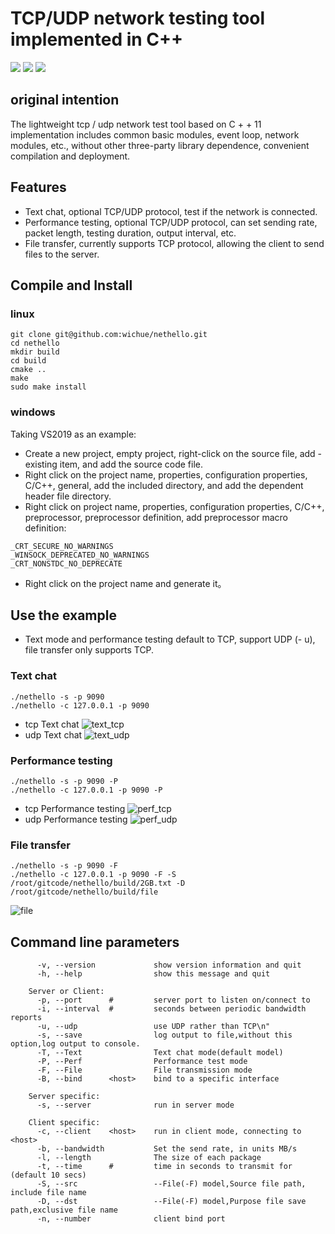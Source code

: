 # TCP/UDP network testing tool implemented in C++

[![](https://img.shields.io/badge/license-MIT-green.svg)](https://github.com/wichue/nethello/blob/master/LICENSE)
[![](https://img.shields.io/badge/language-c++-red.svg)](https://en.cppreference.com/)
[![](https://img.shields.io/badge/platform-linux%20|%20windows-blue.svg)](https://github.com/wichue/nethello)
## original intention
The lightweight tcp / udp network test tool based on C + + 11 implementation includes common basic modules, event loop, network modules, etc., without other three-party library dependence, convenient compilation and deployment.
## Features
- Text chat, optional TCP/UDP protocol, test if the network is connected.
- Performance testing, optional TCP/UDP protocol, can set sending rate, packet length, testing duration, output interval, etc.
- File transfer, currently supports TCP protocol, allowing the client to send files to the server.

## Compile and Install
### linux
```shell
git clone git@github.com:wichue/nethello.git
cd nethello
mkdir build
cd build
cmake ..
make
sudo make install
```
### windows
Taking VS2019 as an example:
- Create a new project, empty project, right-click on the source file, add - existing item, and add the source code file.
- Right click on the project name, properties, configuration properties, C/C++, general, add the included directory, and add the dependent header file directory.
- Right click on project name, properties, configuration properties, C/C++, preprocessor, preprocessor definition, add preprocessor macro definition:
```shell
_CRT_SECURE_NO_WARNINGS
_WINSOCK_DEPRECATED_NO_WARNINGS
_CRT_NONSTDC_NO_DEPRECATE
```
- Right click on the project name and generate it。

## Use the example
- Text mode and performance testing default to TCP, support UDP (- u), file transfer only supports TCP.
### Text chat
```shell
./nethello -s -p 9090
./nethello -c 127.0.0.1 -p 9090
```
- tcp Text chat
![text_tcp](https://github.com/wichue/nethello/doc/text_tcp.png)
- udp Text chat
![text_udp](https://github.com/wichue/nethello/doc/text_udp.png)
### Performance testing
```shell
./nethello -s -p 9090 -P
./nethello -c 127.0.0.1 -p 9090 -P
```
- tcp Performance testing
![perf_tcp](https://github.com/wichue/nethello/doc/perf_tcp.png)
- udp Performance testing
![perf_udp](https://github.com/wichue/nethello/doc/perf_udp.png)
### File transfer
```shell
./nethello -s -p 9090 -F
./nethello -c 127.0.0.1 -p 9090 -F -S /root/gitcode/nethello/build/2GB.txt -D /root/gitcode/nethello/build/file
```
![file](https://github.com/wichue/nethello/doc/file.png)
## Command line parameters
```shell
      -v, --version             show version information and quit
      -h, --help                show this message and quit

    Server or Client:
      -p, --port      #         server port to listen on/connect to
      -i, --interval  #         seconds between periodic bandwidth reports
      -u, --udp                 use UDP rather than TCP\n"
      -s, --save                log output to file,without this option,log output to console.
      -T, --Text                Text chat mode(default model)
      -P, --Perf                Performance test mode
      -F, --File                File transmission mode
      -B, --bind      <host>    bind to a specific interface

    Server specific:
      -s, --server              run in server mode

    Client specific:
      -c, --client    <host>    run in client mode, connecting to <host>
      -b, --bandwidth           Set the send rate, in units MB/s
      -l, --length              The size of each package
      -t, --time      #         time in seconds to transmit for (default 10 secs)
      -S, --src                 --File(-F) model,Source file path, include file name
      -D, --dst                 --File(-F) model,Purpose file save path,exclusive file name
      -n, --number              client bind port
```

